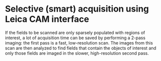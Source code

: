 # Selective (smart) acquisition using Leica CAM interface

If the fields to be scanned are only sparsely populated with regions of interest, a lot of acquisition
time can be saved by performing a 2-pass imaging: the first pass is a fast, low-resolution scan. The images
from this scan are then analyzed to find fields that contain the objects of interest and only those fields
are imaged in the slower, high-resolution second pass.